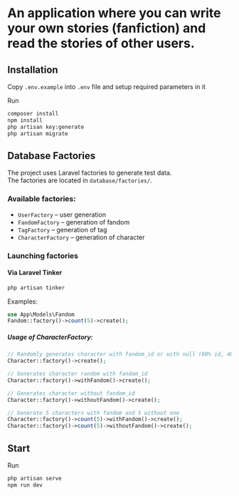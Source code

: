 # An application where you can write your own stories (fanfiction) and read the stories of other users.

## Installation

Copy `.env.example` into `.env` file and setup required parameters in it

Run 
```bash
composer install
npm install
php artisan key:generate
php artisan migrate
```

## Database Factories

The project uses Laravel factories to generate test data.  
The factories are located in `database/factories/`.

### Available factories:
- `UserFactory` – user generation
- `FandomFactory` – generation of fandom
- `TagFactory` – generation of tag
- `CharacterFactory` – generation of character

### Launching factories

#### Via Laravel Tinker

```bash
php artisan tinker
```

Examples:

```php
use App\Models\Fandom
Fandom::factory()->count(5)->create();
```

##### Usage of CharacterFactory:

```php
// Randomly generates character with fandom_id or with null (60% id, 40% null)
Character::factory()->create(); 

// Generates character random with fandom_id
Character::factory()->withFandom()->create(); 

// Generates character without fandom_id
Character::factory()->withoutFandom()->create(); 

// Generate 5 characters with fandom and 5 without one
Character::factory()->count(5)->withFandom()->create();
Character::factory()->count(5)->withoutFandom()->create();
```

## Start

Run
```bash
php artisan serve
npm run dev
```
